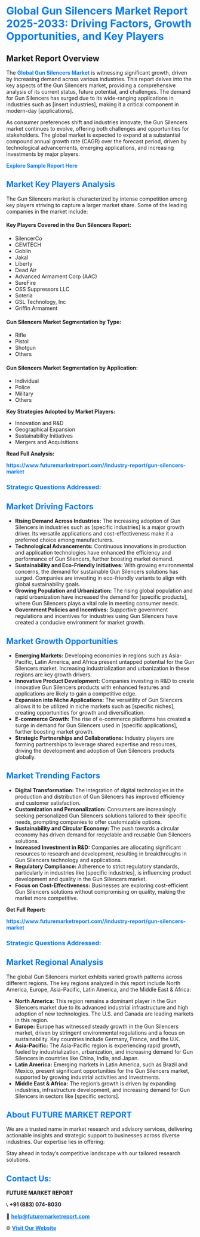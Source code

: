 <h1 style="color: #007BFF;">Global Gun Silencers Market Report 2025-2033: Driving Factors, Growth Opportunities, and Key Players</h1>

<section id="overview">
<h2>Market Report Overview</h2>
<p>The <a href="https://www.futuremarketreport.com//industry-report/gun-silencers-market" style="color: #007BFF; text-decoration: none;"><strong>Global Gun Silencers Market</strong></a> is witnessing significant growth, driven by increasing demand across various industries. This report delves into the key aspects of the Gun Silencers market, providing a comprehensive analysis of its current status, future potential, and challenges. The demand for Gun Silencers has surged due to its wide-ranging applications in industries such as [insert industries], making it a critical component in modern-day [applications].</p>
<p>As consumer preferences shift and industries innovate, the Gun Silencers market continues to evolve, offering both challenges and opportunities for stakeholders. The global market is expected to expand at a substantial compound annual growth rate (CAGR) over the forecast period, driven by technological advancements, emerging applications, and increasing investments by major players.</p>
</section>

<section id="overview">
<p><a href="https://www.futuremarketreport.com//request-sample/reportId=60973" style="color: #007BFF; text-decoration: none;"><strong>Explore Sample Report Here</strong></a></p>
</section>

<section id="key-players">
<h2 style="color: #007BFF;">Market Key Players Analysis</h2>
<p>The Gun Silencers market is characterized by intense competition among key players striving to capture a larger market share. Some of the leading companies in the market include:</p>
<h4>Key Players Covered in the Gun Silencers Report:</h4>
<ul><li>SilencerCo</li><li>GEMTECH</li><li>Goblin</li><li>Jakal</li><li>Liberty</li><li>Dead Air</li><li>Advanced Armament Corp (AAC)</li><li>SureFire</li><li>OSS Suppressors LLC</li><li>Soteria</li><li>GSL Technology, Inc</li><li>Griffin Armament</li></ul>
<h4>Gun Silencers Market Segmentation by Type:</h4>
<ul><li>Rifle</li><li>Pistol</li><li>Shotgun</li><li>Others</li></ul>

<h4>Gun Silencers Market Segmentation by Application:</h4>
<ul><li>Individual</li><li>Police</li><li>Military</li><li>Others</li></ul>
<p><strong>Key Strategies Adopted by Market Players:</strong></p>
<ul>
<li>Innovation and R&D</li>
<li>Geographical Expansion</li>
<li>Sustainability Initiatives</li>
<li>Mergers and Acquisitions</li>
</ul>
</section>

<section>
<p><strong>Read Full Analysis: </strong></p><a href="https://www.futuremarketreport.com//industry-report/gun-silencers-market" style="color: #007BFF; text-decoration: none;"><strong>https://www.futuremarketreport.com//industry-report/gun-silencers-market</strong></a>
<h3 style="color: #007BFF;">Strategic Questions Addressed:</h3>
</section>

<section id="driving-factors">
<h2 style="color: #007BFF;">Market Driving Factors</h2>
<ul>
<li><strong>Rising Demand Across Industries:</strong> The increasing adoption of Gun Silencers in industries such as [specific industries] is a major growth driver. Its versatile applications and cost-effectiveness make it a preferred choice among manufacturers.</li>
<li><strong>Technological Advancements:</strong> Continuous innovations in production and application technologies have enhanced the efficiency and performance of Gun Silencers, further boosting market demand.</li>
<li><strong>Sustainability and Eco-Friendly Initiatives:</strong> With growing environmental concerns, the demand for sustainable Gun Silencers solutions has surged. Companies are investing in eco-friendly variants to align with global sustainability goals.</li>
<li><strong>Growing Population and Urbanization:</strong> The rising global population and rapid urbanization have increased the demand for [specific products], where Gun Silencers plays a vital role in meeting consumer needs.</li>
<li><strong>Government Policies and Incentives:</strong> Supportive government regulations and incentives for industries using Gun Silencers have created a conducive environment for market growth.</li>
</ul>
</section>

<section id="growth-opportunities">
<h2 style="color: #007BFF;">Market Growth Opportunities</h2>
<ul>
<li><strong>Emerging Markets:</strong> Developing economies in regions such as Asia-Pacific, Latin America, and Africa present untapped potential for the Gun Silencers market. Increasing industrialization and urbanization in these regions are key growth drivers.</li>
<li><strong>Innovative Product Development:</strong> Companies investing in R&D to create innovative Gun Silencers products with enhanced features and applications are likely to gain a competitive edge.</li>
<li><strong>Expansion into Niche Applications:</strong> The versatility of Gun Silencers allows it to be utilized in niche markets such as [specific niches], creating opportunities for growth and diversification.</li>
<li><strong>E-commerce Growth:</strong> The rise of e-commerce platforms has created a surge in demand for Gun Silencers used in [specific applications], further boosting market growth.</li>
<li><strong>Strategic Partnerships and Collaborations:</strong> Industry players are forming partnerships to leverage shared expertise and resources, driving the development and adoption of Gun Silencers products globally.</li>
</ul>
</section>

<section id="trending-factors">
<h2 style="color: #007BFF;">Market Trending Factors</h2>
<ul>
<li><strong>Digital Transformation:</strong> The integration of digital technologies in the production and distribution of Gun Silencers has improved efficiency and customer satisfaction.</li>
<li><strong>Customization and Personalization:</strong> Consumers are increasingly seeking personalized Gun Silencers solutions tailored to their specific needs, prompting companies to offer customizable options.</li>
<li><strong>Sustainability and Circular Economy:</strong> The push towards a circular economy has driven demand for recyclable and reusable Gun Silencers solutions.</li>
<li><strong>Increased Investment in R&D:</strong> Companies are allocating significant resources to research and development, resulting in breakthroughs in Gun Silencers technology and applications.</li>
<li><strong>Regulatory Compliance:</strong> Adherence to strict regulatory standards, particularly in industries like [specific industries], is influencing product development and quality in the Gun Silencers market.</li>
<li><strong>Focus on Cost-Effectiveness:</strong> Businesses are exploring cost-efficient Gun Silencers solutions without compromising on quality, making the market more competitive.</li>
</ul>
</section>

<section>
<p><strong>Get Full Report: </strong></p><a href="https://www.futuremarketreport.com//industry-report/gun-silencers-market" style="color: #007BFF; text-decoration: none;"><strong>https://www.futuremarketreport.com//industry-report/gun-silencers-market</strong></a>
<h3 style="color: #007BFF;">Strategic Questions Addressed:</h3>
</section>


<section id="regional-analysis">
<h2 style="color: #007BFF;">Market Regional Analysis</h2>
<p>The global Gun Silencers market exhibits varied growth patterns across different regions. The key regions analyzed in this report include North America, Europe, Asia-Pacific, Latin America, and the Middle East & Africa:</p>
<ul>
<li><strong>North America:</strong> This region remains a dominant player in the Gun Silencers market due to its advanced industrial infrastructure and high adoption of new technologies. The U.S. and Canada are leading markets in this region.</li>
<li><strong>Europe:</strong> Europe has witnessed steady growth in the Gun Silencers market, driven by stringent environmental regulations and a focus on sustainability. Key countries include Germany, France, and the U.K.</li>
<li><strong>Asia-Pacific:</strong> The Asia-Pacific region is experiencing rapid growth, fueled by industrialization, urbanization, and increasing demand for Gun Silencers in countries like China, India, and Japan.</li>
<li><strong>Latin America:</strong> Emerging markets in Latin America, such as Brazil and Mexico, present significant opportunities for the Gun Silencers market, supported by growing industrial activities and investments.</li>
<li><strong>Middle East & Africa:</strong> The region’s growth is driven by expanding industries, infrastructure development, and increasing demand for Gun Silencers in sectors like [specific sectors].</li>
</ul>
</section>

<footer>
<h2 style="color: #007BFF;">About FUTURE MARKET REPORT</h2>
<p>We are a trusted name in market research and advisory services, delivering actionable insights and strategic support to businesses across diverse industries. Our expertise lies in offering:</p>

<p>Stay ahead in today’s competitive landscape with our tailored research solutions.</p>

<h2 style="color: #007BFF;">Contact Us:</h2>
<p><strong>FUTURE MARKET REPORT</strong></p>
<p>📞 <strong>+91 (883) 074-8030</strong></p>
<p>📧 <strong><a href="mailto:help@futuremarketreport.com" style="color: #007BFF;">help@futuremarketreport.com</a></strong></p>
<p>🌐 <strong><a href="https://www.futuremarketreport.com/" style="color: #007BFF;">Visit Our Website</a></strong></p>
</footer>